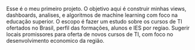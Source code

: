 
Esse é o meu primeiro projeto.
O objetivo aqui é construir minhas views, dashboards, analises, e algoritmos de machine learning com foco na educação superior.
O escopo é fazer um estudo sobre os cursos de TI ofertados no Brasil, perfil das formações, alunos e IES por regiao.
Sugerir locais promissores para oferta de novos cursos de TI, com foco no desenvolvimento economico da região.
